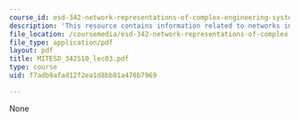 ```yaml
---
course_id: esd-342-network-representations-of-complex-engineering-systems-spring-2010
description: 'This resource contains information related to networks in system architecture. '
file_location: /coursemedia/esd-342-network-representations-of-complex-engineering-systems-spring-2010/f7adb9afad12f2ea1d8bb81a476b7969_MITESD_342S10_lec03.pdf
file_type: application/pdf
layout: pdf
title: MITESD_342S10_lec03.pdf
type: course
uid: f7adb9afad12f2ea1d8bb81a476b7969

---
```

None